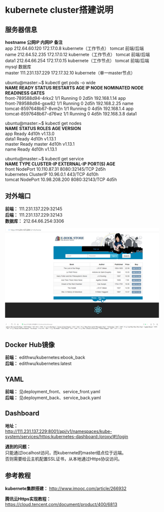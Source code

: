 # kubernete cluster搭建说明

## 服务器信息
**hostname                      公网IP           内网IP 备注**  
app     212.64.60.120	172.17.0.8  kubernete（工作节点） tomcat 前端/后端  
name	212.64.52.235	172.17.0.12 kubernete（工作节点） tomcat 前端/后端  
data1	212.64.66.254	172.17.0.15 kubernete（工作节点） tomcat 前端/后端 mysql 数据库  
master  111.231.137.229	172.17.32.10    kubernete（单一master节点）  

ubuntu@master:~$ kubectl get pods -o wide  
**NAME                      READY   STATUS    RESTARTS   AGE    IP             NODE    NOMINATED NODE   READINESS GATES**  
front-789588d94-4rkx2     1/1     Running   0          2d5h   192.168.1.14   app     <none>           <none>  
front-789588d94-gsw82     1/1     Running   0          2d5h   192.168.2.25   name    <none>           <none>  
tomcat-8597648b67-8vm2n   1/1     Running   0          4d5h   192.168.1.4    app     <none>           <none>  
tomcat-8597648b67-d76wz   1/1     Running   0          4d5h   192.168.3.8    data1   <none>           <none>  

ubuntu@master:~$ kubectl get nodes  
**NAME     STATUS   ROLES    AGE     VERSION**  
app      Ready    <none>   4d10h   v1.13.0  
data1    Ready    <none>   4d10h   v1.13.1  
master   Ready    master   4d10h   v1.13.1  
name     Ready    <none>   4d10h   v1.13.1  

ubuntu@master:~$ kubectl get service  
**NAME         TYPE        CLUSTER-IP      EXTERNAL-IP   PORT(S)          AGE**  
front        NodePort    10.110.87.31    <none>        8080:32145/TCP   2d5h  
kubernetes   ClusterIP   10.96.0.1       <none>        443/TCP          4d10h  
tomcat       NodePort    10.98.208.200   <none>        8080:32143/TCP   4d5h  


## 对外端口
**前端：**
111.231.137.229:32145  
**后端：**
111.231.137.229:32143  
**数据库：**
212.64.66.254:3306  

![avatar](https://raw.githubusercontent.com/black197/Introduction-to-Large-scale-cluster-management-system/milky/pics/QQ%E5%9B%BE%E7%89%8720190106202918.png)  

![avatar](https://raw.githubusercontent.com/black197/Introduction-to-Large-scale-cluster-management-system/milky/pics/QQ%E5%9B%BE%E7%89%8720190106202916.png)  

## Docker Hub镜像
**前端：**
edithwu/kubernetes:ebook_back  
**后端：**
edithwu/kubernetes:latest

## YAML
**前端：**
见deployment_front、service_front.yaml  
**后端：**
见deployment_back、service_back.yaml  

## Dashboard
**地址：**  
http://111.231.137.229:8001/api/v1/namespaces/kube-system/services/https:kubernetes-dashboard:/proxy/#!/login  

**遇到的问题：**  
只能通过localhost访问，而kubernete的master结点位于远端。  
否则需要给云主机配置SSL证书，从本地通过Https协议访问。  

## 参考教程
**kubernete集群搭建：**
http://www.imooc.com/article/266932  


**腾讯云Https实现教程：**  
https://cloud.tencent.com/document/product/400/6813  

